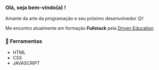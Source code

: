 ### Olá, seja bem-vindo(a) !

Amante da arte da programação e seu próximo desenvolvedor 😉!

Me encontro atualmente em formação **Fullstack** pela [Driven Education](https://www.driven.com.br/)
 
 ### 🔧 Ferramentas
  - HTML
  - CSS
  - JAVASCRIPT

<!--
**frreiro/frreiro** is a ✨ _special_ ✨ repository because its `README.md` (this file) appears on your GitHub profile.

Here are some ideas to get you started:

- 🔭 I’m currently working on ...
- 🌱 I’m currently learning ...
- 👯 I’m looking to collaborate on ...
- 🤔 I’m looking for help with ...
- 💬 Ask me about ...
- 📫 How to reach me: ...
- 😄 Pronouns: ...
- ⚡ Fun fact: ...
-->

